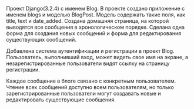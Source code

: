 Проект Django(3.2.4) с именем Blog.
В проекте создано приложение с именем blogs и моделью BlogPost. Модель содержать
такие поля, как title, text и date_added. Создана домашняя страница, на которой 
выводятся все сообщения в хронологическом порядке.
Сделана одна форма для создания новых сообщений и форма для редактирования
существующих сообщений.

Добавлена система аутентификации и регистрации в проект Blog. 
Пользователь, выполнивший вход, может видеть свое имя на экране,
а незарегистрированные пользователи видят ссылку на страницу регистрации.

Каждое сообщение в блоге связано с конкретным пользователем.
Чтение всех сообщений доступно всем пользователям, но только зарегистрированные
пользователи могут создавать новые и редактировать существующие сообщения.